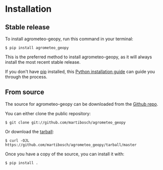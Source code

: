 # Installation

## Stable release

To install agrometeo-geopy, run this command in your
terminal:

```console
$ pip install agrometeo_geopy
```

This is the preferred method to install agrometeo-geopy, as it will always install the most recent stable release.

If you don't have [pip] installed, this [Python installation guide]
can guide you through the process.

## From source

The source for agrometeo-geopy can be downloaded from
the [Github repo].

You can either clone the public repository:

```console
$ git clone git://github.com/martibosch/agrometeo_geopy
```

Or download the [tarball]:

```console
$ curl -OJL https://github.com/martibosch/agrometeo_geopy/tarball/master
```

Once you have a copy of the source, you can install it with:

```console
$ pip install .
```

[github repo]: https://github.com/%7B%7B%20cookiecutter.github_username%20%7D%7D/%7B%7B%20cookiecutter.project_slug%20%7D%7D
[pip]: https://pip.pypa.io
[python installation guide]: http://docs.python-guide.org/en/latest/starting/installation/
[tarball]: https://github.com/%7B%7B%20cookiecutter.github_username%20%7D%7D/%7B%7B%20cookiecutter.project_slug%20%7D%7D/tarball/master
